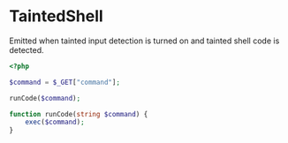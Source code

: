 # TaintedShell

Emitted when tainted input detection is turned on and tainted shell code is detected.

```php
<?php

$command = $_GET["command"];

runCode($command);

function runCode(string $command) {
    exec($command);
}
```
